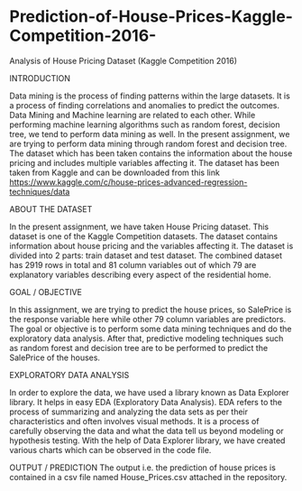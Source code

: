 # Prediction-of-House-Prices-Kaggle-Competition-2016-
Analysis of House Pricing Dataset (Kaggle Competition 2016)

INTRODUCTION

Data mining is the process of finding patterns within the large datasets. It is a process of finding correlations and anomalies to predict the outcomes. Data Mining and Machine learning are related to each other. While performing machine learning algorithms such as random forest, decision tree, we tend to perform data mining as well. In the present assignment, we are trying to perform data mining through random forest and decision tree. The dataset which has been taken contains the information about the house pricing and includes multiple variables affecting it. The dataset has been taken from Kaggle and can be downloaded from this link https://www.kaggle.com/c/house-prices-advanced-regression-techniques/data


ABOUT THE DATASET

In the present assignment, we have taken House Pricing dataset. This dataset is one of the Kaggle Competition datasets. The dataset contains information about house pricing and the variables affecting it. The dataset is divided into 2 parts: train dataset and test dataset. The combined dataset has 2919 rows in total and 81 column variables out of which 79 are explanatory variables describing every aspect of the residential home.  
     

GOAL / OBJECTIVE

In this assignment, we are trying to predict the house prices, so SalePrice is the response variable here while other 79 column variables are predictors. The goal or objective is to perform some data mining techniques and do the exploratory data analysis. After that, predictive modeling techniques such as random forest and decision tree are to be performed to predict the SalePrice of the houses.


EXPLORATORY DATA ANALYSIS

In order to explore the data, we have used a library known as Data Explorer library. It helps in easy EDA (Exploratory Data Analysis). EDA refers to the process of summarizing and analyzing the data sets as per their characteristics and often involves visual methods. It is a process of carefully observing the data and what the data tell us beyond modeling or hypothesis testing. With the help of Data Explorer library, we have created various charts which can be observed in the code file.


OUTPUT / PREDICTION
The output i.e. the prediction of house prices is contained in a csv file named House_Prices.csv attached in the repository.
   
 


 
